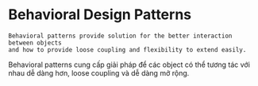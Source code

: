 # Behavioral Design Patterns

```
Behavioral patterns provide solution for the better interaction between objects
and how to provide loose coupling and flexibility to extend easily.
```

Behavioral patterns cung cấp giải pháp để các object có thể tương tác với
nhau dễ dàng hơn, loose coupling và dễ dàng mở rộng.